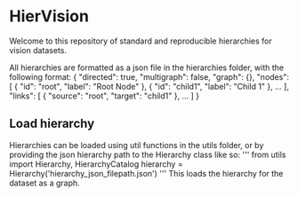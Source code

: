 # HierVision

Welcome to this repository of standard and reproducible hierarchies for vision datasets.

All hierarchies are formatted as a json file in the hierarchies folder, with the following format:
        {
          "directed": true,
          "multigraph": false,
          "graph": {},
          "nodes": [
            { "id": "root", "label": "Root Node" },
            { "id": "child1", "label": "Child 1" },
            ...
          ],
          "links": [
            { "source": "root", "target": "child1" },
            ...
          ]
        }

## Load hierarchy
Hierarchies can be loaded using util functions in the utils folder, or by providing the json hierarchy path to the Hierarchy class like so:
'''
from utils import Hierarchy, HierarchyCatalog
hierarchy = Hierarchy('hierarchy_json_filepath.json')
'''
This loads the hierarchy for the dataset as a graph.
